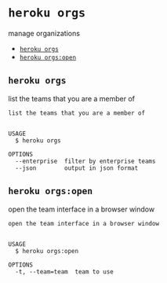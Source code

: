`heroku orgs`
=============

manage organizations

* [`heroku orgs`](#heroku-orgs)
* [`heroku orgs:open`](#heroku-orgsopen)

## `heroku orgs`

list the teams that you are a member of

```
list the teams that you are a member of


USAGE
  $ heroku orgs

OPTIONS
  --enterprise  filter by enterprise teams
  --json        output in json format
```

## `heroku orgs:open`

open the team interface in a browser window

```
open the team interface in a browser window


USAGE
  $ heroku orgs:open

OPTIONS
  -t, --team=team  team to use
```
